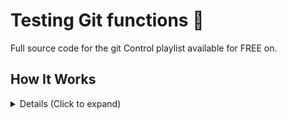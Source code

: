 # Testing Git functions  🤙

Full source code for the git  Control playlist available for FREE on. 

## How It Works

<details>
<summary> Details (Click to expand) </summary>
<br>
This is a test! lols

</details>
